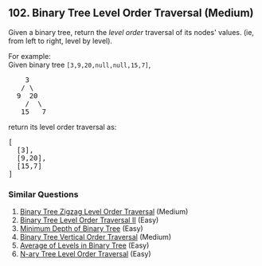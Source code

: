 ## 102. Binary Tree Level Order Traversal (Medium)

<p>Given a binary tree, return the <i>level order</i> traversal of its nodes' values. (ie, from left to right, level by level).</p>

<p>
For example:<br />
Given binary tree <code>[3,9,20,null,null,15,7]</code>,<br />
<pre>
    3
   / \
  9  20
    /  \
   15   7
</pre>
</p>
<p>
return its level order traversal as:<br />
<pre>
[
  [3],
  [9,20],
  [15,7]
]
</pre>
</p>

### Similar Questions
  1. [Binary Tree Zigzag Level Order Traversal](https://github.com/openset/leetcode/tree/master/solution/binary-tree-zigzag-level-order-traversal) (Medium)
  1. [Binary Tree Level Order Traversal II](https://github.com/openset/leetcode/tree/master/solution/binary-tree-level-order-traversal-ii) (Easy)
  1. [Minimum Depth of Binary Tree](https://github.com/openset/leetcode/tree/master/solution/minimum-depth-of-binary-tree) (Easy)
  1. [Binary Tree Vertical Order Traversal](https://github.com/openset/leetcode/tree/master/solution/binary-tree-vertical-order-traversal) (Medium)
  1. [Average of Levels in Binary Tree](https://github.com/openset/leetcode/tree/master/solution/average-of-levels-in-binary-tree) (Easy)
  1. [N-ary Tree Level Order Traversal](https://github.com/openset/leetcode/tree/master/solution/n-ary-tree-level-order-traversal) (Easy)
